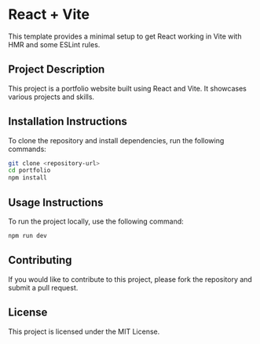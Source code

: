 # React + Vite

This template provides a minimal setup to get React working in Vite with HMR and some ESLint rules.

## Project Description
This project is a portfolio website built using React and Vite. It showcases various projects and skills.

## Installation Instructions
To clone the repository and install dependencies, run the following commands:

```bash
git clone <repository-url>
cd portfolio
npm install
```

## Usage Instructions
To run the project locally, use the following command:

```bash
npm run dev
```

## Contributing
If you would like to contribute to this project, please fork the repository and submit a pull request.

## License
This project is licensed under the MIT License.
